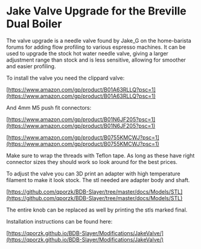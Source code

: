 # Jake Valve Upgrade for the Breville Dual Boiler

The valve upgrade is a needle valve found by Jake_G on the home-barista forums for adding flow profiling to various espresso machines. It can be used to upgrade the stock hot water needle valve, giving a larger adjustment range than stock and is less sensitive, allowing for smoother and easier profiling. 

To install the valve you need the clippard valve:

[https://www.amazon.com/gp/product/B01A63RLLQ?psc=1](https://www.amazon.com/gp/product/B01A63RLLQ?psc=1)

And 4mm M5 push fit connectors:

[https://www.amazon.com/gp/product/B01N6JF205?psc=1](https://www.amazon.com/gp/product/B01N6JF205?psc=1)

[https://www.amazon.com/gp/product/B0755KMCWJ?psc=1](https://www.amazon.com/gp/product/B0755KMCWJ?psc=1)

Make sure to wrap the threads with Teflon tape. As long as these have right connector sizes they should work so look around for the best prices. 

To adjust the valve you can 3D print an adapter with high temperature filament to make it look stock. The stl needed are adapter body and shaft.

[https://github.com/qporzk/BDB-Slayer/tree/master/docs/Models/STL](https://github.com/qporzk/BDB-Slayer/tree/master/docs/Models/STL)

The entire knob can be replaced as well by printing the stls marked final.

Installation instructions can be found here:

[https://qporzk.github.io/BDB-Slayer/Modifications/JakeValve/](https://qporzk.github.io/BDB-Slayer/Modifications/JakeValve/)
